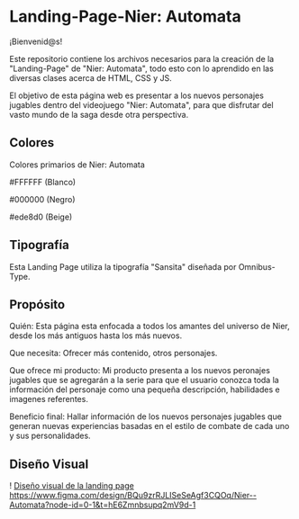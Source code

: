 # Landing-Page-Nier: Automata

¡Bienvenid@s! 

Este repositorio contiene los archivos necesarios para la creación de la "Landing-Page" de "Nier: Automata", todo esto con lo aprendido en las diversas clases acerca de HTML, CSS y JS. 

El objetivo de esta página web es presentar a los nuevos personajes jugables dentro del videojuego "Nier: Automata", para que disfrutar del vasto mundo de la saga desde otra perspectiva.

## Colores
Colores primarios de Nier: Automata

#FFFFFF  (Blanco)

#000000  (Negro)

#ede8d0  (Beige)

## Tipografía

Esta Landing Page utiliza la tipografía "Sansita" diseñada por Omnibus-Type.


## Propósito 

Quién: Esta página esta enfocada a todos los amantes del universo de Nier, desde los más antiguos hasta los más nuevos.

Que necesita: Ofrecer más contenido, otros personajes.

Que ofrece mi producto: Mi producto presenta a los nuevos peronajes jugables que se agregarán a la serie para que el usuario conozca toda la información del personaje como una pequeña descripción, habilidades e imagenes referentes.

Beneficio final: Hallar información de los nuevos personajes jugables que generan nuevas experiencias basadas en el estilo de combate de cada uno y sus personalidades.


## Diseño Visual

! [Diseño visual de la landing page](Nier_Automata.png)
https://www.figma.com/design/BQu9zrRJLISeSeAgf3CQOq/Nier--Automata?node-id=0-1&t=hE6Zmnbsupq2mV9d-1
